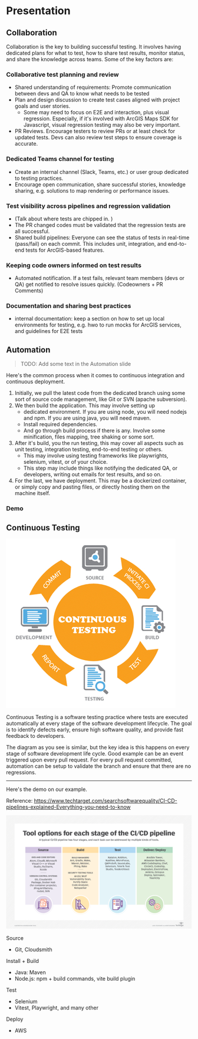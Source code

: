 # Presentation

## Collaboration

Collaboration is the key to building successful testing. It involves having dedicated plans for what to test, how to share test results, monitor status, and share the knowledge across teams. Some of the key factors are:

### Collaborative test planning and review

- Shared understanding of requirements: Promote communication between devs and QA to know what needs to be tested
- Plan and design discussion to create test cases aligned with project goals and user stories.
  - Some may need to focus on E2E and interaction, plus visual regression. Especially, if it's involved with ArcGIS Maps SDK for Javascript, visual regression testing may also be very important.
- PR Reviews. Encourage testers to review PRs or at least check for updated tests. Devs can also review test steps to ensure coverage is accurate.

### Dedicated Teams channel for testing

- Create an internal channel (Slack, Teams, etc.) or user group dedicated to testing practices.
- Encourage open communication, share successful stories, knowledge sharing, e.g. solutions to map rendering or performance issues.

### Test visibility across pipelines and regression validation

- (Talk about where tests are chipped in. )
- The PR changed codes must be validated that the regression tests are all successful.
- Shared build pipelines: Everyone can see the status of tests in real-time (pass/fail) on each commit. This includes unit, integration, and end-to-end tests for ArcGIS-based features.

### Keeping code owners informed on test results

- Automated notification. If a test fails, relevant team members (devs or QA) get notified to resolve issues quickly. (Codeowners + PR Comments)

### Documentation and sharing best practices

- internal documentation: keep a section on how to set up local environments for testing, e.g. hwo to run mocks for ArcGIS services, and guidelines for E2E tests

## Automation

> TODO: Add some text in the Automation slide

Here's the common process when it comes to continuous integration and continuous deployment.

1. Initially, we pull the latest code from the dedicated branch using some sort of source code management, like Git or SVN (apache subversion).
2. We then build the application. This may involve setting up
   - dedicated environment. If you are using node, you will need nodejs and npm. If you are using java, you will need maven.
   - Install required dependencies.
   - And go through build process if there is any. Involve some minification, files mapping, tree shaking or some sort.
3. After it's build, you the run testing, this may cover all aspects such as unit testing, integration testing, end-to-end testing or others.
   - This may involve using testing frameworks like playwrights, selenium, vitest, or of your choice.
   - This step may include things like notifying the dedicated QA, or developers, writing out emails for test results, and so on.
4. For the last, we have deployment. This may be a dockerized container, or simply copy and pasting files, or directly hosting them on the machine itself.

### Demo

## Continuous Testing

![alt text](image.png)

Continuous Testing is a software testing practice where tests are executed automatically at every stage of the software development lifecycle. The goal is to identify defects early, ensure high software quality, and provide fast feedback to developers.

The diagram as you see is similar, but the key idea is this happens on every stage of software development life cycle. Good example can be an event triggered upon every pull request. For every pull request committed, automation can be setup to validate the branch and ensure that there are no regressions.

---

Here's the demo on our example.

Reference: https://www.techtarget.com/searchsoftwarequality/CI-CD-pipelines-explained-Everything-you-need-to-know

![](imgs/res/2025-03-09-20-50-06.png)

Source

- Git, Cloudsmith

Install + Build

- Java: Maven
- Node.js: npm + build commands, vite build plugin

Test

- Selenium
- Vitest, Playwright, and many other

Deploy

- AWS
